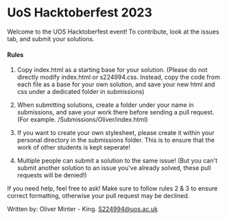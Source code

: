 # UoS Hacktoberfest 2023

Welcome to the UOS Hacktoberfest event! To contribute, look at the issues tab, and submit your solutions.

#### Rules
1) Copy index.html as a starting base for your solution.
   (Please do not directly modify index.html or s224994.css. Instead, copy the code from each file as a base for your
   own solution, and save your new html and css under a dedicated folder in submissions)

3) When submitting solutions, create a folder under your name in submissions, and save your work there before sending a pull request. (For example. /Submissions/Oliver/index.html)

4) If you want to create your own stylesheet, please create it within your personal directory in the submissions
folder. This is to ensure that the work of other students is kept seperate!

5) Multiple people can submit a solution to the same issue! (But you can't submit another solution to an issue you've already solved, these pull requests will be denied!)




If you need help, feel free to ask! Make sure to follow rules 2 & 3 to ensure correct formatting, otherwise your pull request 
may be declined.

Written by:
Oliver Minter - King.
S224994@uos.ac.uk

